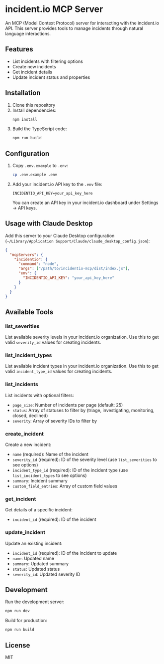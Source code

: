 # incident.io MCP Server

An MCP (Model Context Protocol) server for interacting with the incident.io API. This server provides tools to manage incidents through natural language interactions.

## Features

- List incidents with filtering options
- Create new incidents
- Get incident details
- Update incident status and properties

## Installation

1. Clone this repository
2. Install dependencies:
   ```bash
   npm install
   ```
3. Build the TypeScript code:
   ```bash
   npm run build
   ```

## Configuration

1. Copy `.env.example` to `.env`:
   ```bash
   cp .env.example .env
   ```

2. Add your incident.io API key to the `.env` file:
   ```
   INCIDENTIO_API_KEY=your_api_key_here
   ```

   You can create an API key in your incident.io dashboard under Settings → API keys.

## Usage with Claude Desktop

Add this server to your Claude Desktop configuration (`~/Library/Application Support/Claude/claude_desktop_config.json`):

```json
{
  "mcpServers": {
    "incidentio": {
      "command": "node",
      "args": ["/path/to/incidentio-mcp/dist/index.js"],
      "env": {
        "INCIDENTIO_API_KEY": "your_api_key_here"
      }
    }
  }
}
```

## Available Tools

### list_severities
List available severity levels in your incident.io organization. Use this to get valid `severity_id` values for creating incidents.

### list_incident_types
List available incident types in your incident.io organization. Use this to get valid `incident_type_id` values for creating incidents.

### list_incidents
List incidents with optional filters:
- `page_size`: Number of incidents per page (default: 25)
- `status`: Array of statuses to filter by (triage, investigating, monitoring, closed, declined)
- `severity`: Array of severity IDs to filter by

### create_incident
Create a new incident:
- `name` (required): Name of the incident
- `severity_id` (required): ID of the severity level (use `list_severities` to see options)
- `incident_type_id` (required): ID of the incident type (use `list_incident_types` to see options)
- `summary`: Incident summary
- `custom_field_entries`: Array of custom field values

### get_incident
Get details of a specific incident:
- `incident_id` (required): ID of the incident

### update_incident
Update an existing incident:
- `incident_id` (required): ID of the incident to update
- `name`: Updated name
- `summary`: Updated summary
- `status`: Updated status
- `severity_id`: Updated severity ID

## Development

Run the development server:
```bash
npm run dev
```

Build for production:
```bash
npm run build
```

## License

MIT